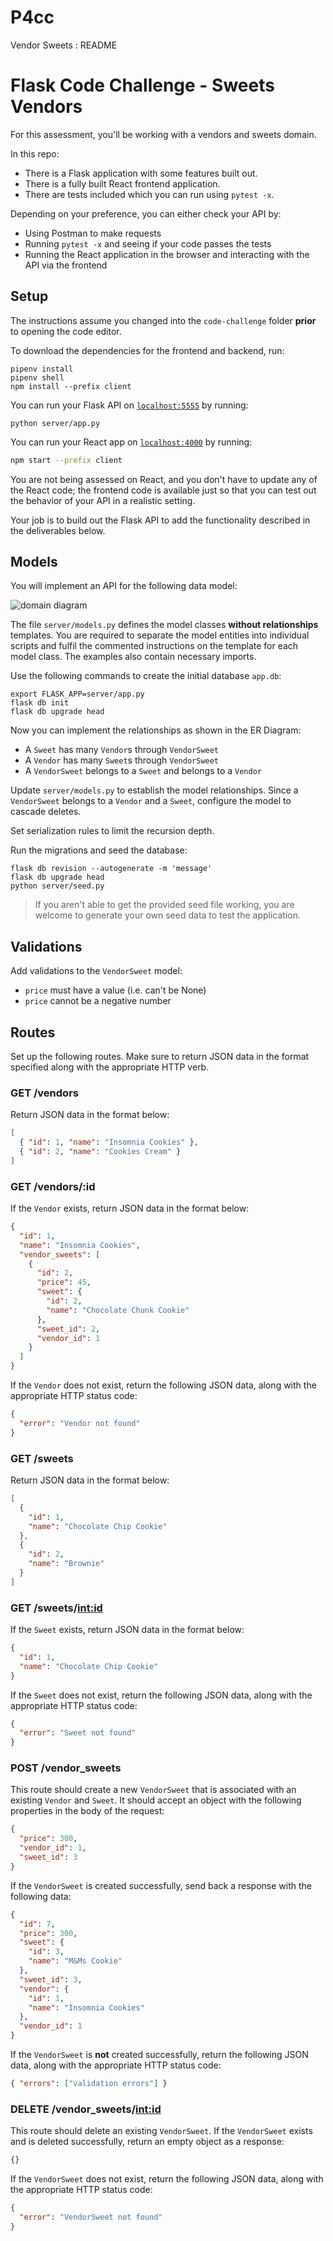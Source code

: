 # P4cc
Vendor Sweets : README


# Flask Code Challenge - Sweets Vendors


For this assessment, you'll be working with a vendors and sweets domain.


In this repo:


- There is a Flask application with some features built out.
- There is a fully built React frontend application.
- There are tests included which you can run using `pytest -x`.




Depending on your preference, you can either check your API by:


- Using Postman to make requests
- Running `pytest -x` and seeing if your code passes the tests
- Running the React application in the browser and interacting with the API via
  the frontend




## Setup


The instructions assume you changed into the `code-challenge` folder **prior**
to opening the code editor.


To download the dependencies for the frontend and backend, run:


```console
pipenv install
pipenv shell
npm install --prefix client
```


You can run your Flask API on [`localhost:5555`](http://localhost:5555) by
running:


```console
python server/app.py
```


You can run your React app on [`localhost:4000`](http://localhost:4000) by
running:


```sh
npm start --prefix client
```


You are not being assessed on React, and you don't have to update any of the
React code; the frontend code is available just so that you can test out the
behavior of your API in a realistic setting.


Your job is to build out the Flask API to add the functionality described in the
deliverables below.


## Models


You will implement an API for the following data model:


![domain diagram](https://curriculum-content.s3.amazonaws.com/6130/challenge-3-sweets/domain.png)


The file `server/models.py` defines the model classes **without relationships** templates. You are required to separate the model entities into individual scripts and fulfil the commented instructions on the template for each model class.
The examples also contain necessary imports.




Use the following commands to create the initial database `app.db`:


```console
export FLASK_APP=server/app.py
flask db init
flask db upgrade head
```


Now you can implement the relationships as shown in the ER Diagram:


- A `Sweet` has many `Vendor`s through `VendorSweet`
- A `Vendor` has many `Sweet`s through `VendorSweet`
- A `VendorSweet` belongs to a `Sweet` and belongs to a `Vendor`


Update `server/models.py` to establish the model relationships. Since a
`VendorSweet` belongs to a `Vendor` and a `Sweet`, configure the model to
cascade deletes.


Set serialization rules to limit the recursion depth.


Run the migrations and seed the database:


```console
flask db revision --autogenerate -m 'message'
flask db upgrade head
python server/seed.py
```


> If you aren't able to get the provided seed file working, you are welcome to
> generate your own seed data to test the application.


## Validations


Add validations to the `VendorSweet` model:


- `price` must have a value (i.e. can't be None)
- `price` cannot be a negative number


## Routes


Set up the following routes. Make sure to return JSON data in the format
specified along with the appropriate HTTP verb.


### GET /vendors


Return JSON data in the format below:


```json
[
  { "id": 1, "name": "Insomnia Cookies" },
  { "id": 2, "name": "Cookies Cream" }
]
```


### GET /vendors/:id


If the `Vendor` exists, return JSON data in the format below:


```json
{
  "id": 1,
  "name": "Insomnia Cookies",
  "vendor_sweets": [
    {
      "id": 2,
      "price": 45,
      "sweet": {
        "id": 2,
        "name": "Chocolate Chunk Cookie"
      },
      "sweet_id": 2,
      "vendor_id": 1
    }
  ]
}
```


If the `Vendor` does not exist, return the following JSON data, along with the
appropriate HTTP status code:


```json
{
  "error": "Vendor not found"
}
```


### GET /sweets


Return JSON data in the format below:


```json
[
  {
    "id": 1,
    "name": "Chocolate Chip Cookie"
  },
  {
    "id": 2,
    "name": "Brownie"
  }
]
```


### GET /sweets/<int:id>


If the `Sweet` exists, return JSON data in the format below:


```json
{
  "id": 1,
  "name": "Chocolate Chip Cookie"
}
```


If the `Sweet` does not exist, return the following JSON data, along with the
appropriate HTTP status code:


```json
{
  "error": "Sweet not found"
}
```


### POST /vendor_sweets


This route should create a new `VendorSweet` that is associated with an existing
`Vendor` and `Sweet`. It should accept an object with the following properties
in the body of the request:


```json
{
  "price": 300,
  "vendor_id": 1,
  "sweet_id": 3
}
```


If the `VendorSweet` is created successfully, send back a response with the
following data:


```json
{
  "id": 7,
  "price": 300,
  "sweet": {
    "id": 3,
    "name": "M&Ms Cookie"
  },
  "sweet_id": 3,
  "vendor": {
    "id": 1,
    "name": "Insomnia Cookies"
  },
  "vendor_id": 1
}
```


If the `VendorSweet` is **not** created successfully, return the following JSON
data, along with the appropriate HTTP status code:


```json
{ "errors": ["validation errors"] }
```


### DELETE /vendor_sweets/<int:id>


This route should delete an existing `VendorSweet`. If the `VendorSweet` exists
and is deleted successfully, return an empty object as a response:


```json
{}
```


If the `VendorSweet` does not exist, return the following JSON data, along with
the appropriate HTTP status code:


```json
{
  "error": "VendorSweet not found"
}
```




